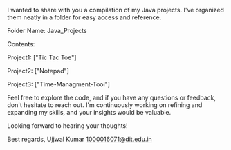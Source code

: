 I wanted to share with you a compilation of my Java projects. I've organized them neatly in a folder for easy access and reference.

Folder Name: Java_Projects

Contents:

Project1: ["Tic Tac Toe"]

Project2: ["Notepad"]

Project3: ["Time-Managment-Tool"]

Feel free to explore the code, and if you have any questions or feedback, don't hesitate to reach out. I'm continuously working on refining and expanding my skills, and your insights would be valuable.

Looking forward to hearing your thoughts!

Best regards,
Ujjwal Kumar
1000016071@dit.edu.in
